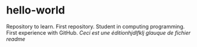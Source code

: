 # hello-world
Repository to learn. First repository.
Student in computing programming.
First experience with GitHub.
*Ceci est une éditionhjdlfklj glauque de fichier readme*
